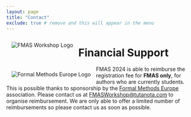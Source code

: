 ```yaml
---
layout: page
title: "Contact"
exclude: true # remove and this will appear in the menu
---
```


<img alt="FMAS Workshop Logo" style="float: left; margin: 1em" src="{{site.logos}}/FMAS-Logo.png">

# Financial Support


<img alt="Formal Methods Europe Logo" style="float: left; margin: 1em" src="{{site.logos}}/fme.png">

FMAS 2024 is able to reimburse the registration fee for **FMAS only**, for authors who are currently students. This is possible thanks to sponsorship by the [Formal Methods Europe](https://www.fmeurope.org/) association. Please contact us at <a href="mailto:FMASWorkshop@tutanota.com">FMASWorkshop@tutanota.com</a> to organise reimbursement. We are only able to offer a limited number of reimbursements so please contact us as soon as possible.


